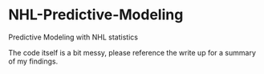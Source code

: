 # NHL-Predictive-Modeling
Predictive Modeling with NHL statistics 

The code itself is a bit messy, please reference the write up for a summary of my findings.
